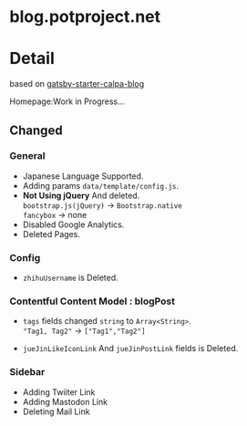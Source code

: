# blog.potproject.net

# Detail

based on [gatsby-starter-calpa-blog](https://github.com/calpa/gatsby-starter-calpa-blog/)

Homepage:Work in Progress...

## Changed

### General

- Japanese Language Supported.
- Adding params `data/template/config.js`.
- **Not Using jQuery** And deleted.  
  `bootstrap.js(jQuery)` -> `Bootstrap.native`  
  `fancybox` -> none
- Disabled Google Analytics.
- Deleted Pages.

### Config

- `zhihuUsername` is Deleted.

### Contentful Content Model : blogPost

- `tags` fields changed `string` to `Array<String>`.  
  `"Tag1, Tag2"` -> `["Tag1","Tag2"]`

- `jueJinLikeIconLink` And `jueJinPostLink` fields is Deleted.

### Sidebar

- Adding Twiiter Link
- Adding Mastodon Link
- Deleting Mail Link
